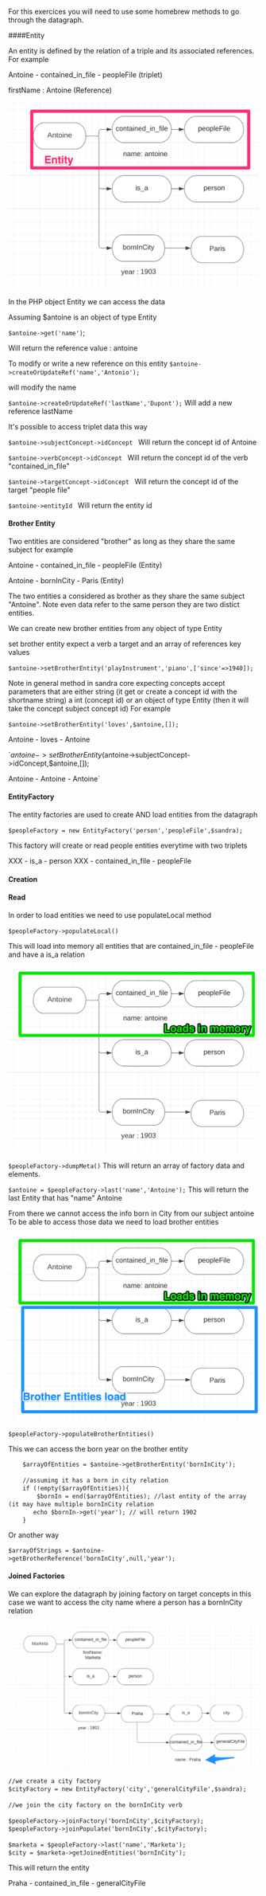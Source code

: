 
For this exercices you will need to use some homebrew methods to go through 
the datagraph.

####Entity

An entity is defined by the relation of a triple and its associated references.
For example

Antoine - contained_in_file - peopleFile (triplet)

firstName : Antoine (Reference)

![](LocalizationGame/navigation_entity1.png)

In the PHP object Entity we can access the data

Assuming $antoine is an object of type Entity

`$antoine->get('name')`;

Will return the reference value : antoine

To modify or write a new reference on this entity
`$antoine->createOrUpdateRef('name','Antonio');` 

will modify the name

`$antoine->createOrUpdateRef('lastName','Dupont');`
Will add a new reference lastName

It's possible to access triplet data this way

`$antoine->subjectConcept->idConcept ` Will return the concept id of Antoine

`$antoine->verbConcept->idConcept ` Will return the concept id of the verb "contained_in_file"

`$antoine->targetConcept->idConcept ` Will return the concept id of the target "people file"

`$antoine->entityId ` Will return the entity id

#### Brother Entity

Two entities are considered "brother" as long as they share the same subject for example

Antoine - contained_in_file - peopleFile (Entity)

Antoine - bornInCity - Paris (Entity)

The two entities a considered as brother as they share the same subject "Antoine".
Note even data refer to the same person they are two distict entities.

We can create new brother entities from any object of type Entity

set brother entity expect a verb a target and an array of references key values

`$antoine->setBrotherEntity('playInstrument','piano',['since'=>1940]);`

Note in general method in sandra core expecting concepts accept parameters that are either
string (it get or create a concept id with the shortname string) a int (concept id) or an object of type Entity (then 
it will take the concept subject concept id) For example

`$antoine->setBrotherEntity('loves',$antoine,[]);`

Antoine - loves - Antoine

`$antoine->setBrotherEntity($antoine->subjectConcept->idConcept,$antoine,[]);

Antoine - Antoine - Antoine`



#### EntityFactory

The entity factories are used to create AND load entities from the datagraph

`$peopleFactory = new EntityFactory('person','peopleFile',$sandra);`

This factory will create or read people entities everytime with two triplets

XXX - is_a - person
XXX - contained_in_file - peopleFile

#### Creation


#### Read
In order to load entities we need to use populateLocal method

`$peopleFactory->populateLocal()`

This will load into memory all entities that are contained_in_file - peopleFile and have a is_a relation

![](LocalizationGame/load1.png)

`$peopleFactory->dumpMeta()`
This will return an array of factory data and elements.

`$antoine = $peopleFactory->last('name','Antoine');`
This will return the last Entity that has "name" Antoine

From there we cannot access the info born in City from our subject antoine
To be able to access those data we need to load brother entities

![](LocalizationGame/load2.png)

`$peopleFactory->populateBrotherEntities()`

This we can access the born year on the brother entity

        $arrayOfEntities = $antoine->getBrotherEntity('bornInCity');

        //assuming it has a born in city relation
        if (!empty($arrayOfEntities)){
            $bornIn = end($arrayOfEntities); //last entity of the array (it may have multiple bornInCity relation
           echo $bornIn->get('year'); // will return 1902
        }

Or another way 

    $arrayOfStrings = $antoine->getBrotherReference('bornInCity',null,'year');

#### Joined Factories

We can explore the datagraph by joining factory on target concepts in this case we want to access the city
name where a person has a bornInCity relation

![](LocalizationGame/load3.png)

    //we create a city factory
    $cityFactory = new EntityFactory('city','generalCityFile',$sandra);

    //we join the city factory on the bornInCity verb

    $peopleFactory->joinFactory('bornInCity',$cityFactory);
    $peopleFactory->joinPopulate('bornInCity',$cityFactory);

    $marketa = $peopleFactory->last('name','Marketa');
    $city = $marketa->getJoinedEntities('bornInCity');

This will return the entity

Praha - contained_in_file - generalCityFile

